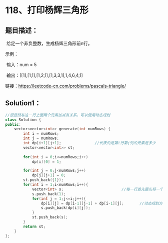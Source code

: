 # 118、打印杨辉三角形

## 题目描述：

​		给定一个非负整数，生成杨辉三角形前n行。

示例：

​		输入：num = 5

​		输出：[[1],[1,1],[1,2,1],[1,3,3,1],1,4,6,4,1]

链接：https://leetcode-cn.com/problems/pascals-triangle/

## Solution1：

```cpp
//很显然与这一行上面两个元素加减有关系，可以使用动态规划
class Solution {
public:
    vector<vector<int>> generate(int numRows) {
        int i = numRows;
        int j = numRows;
        int dp[i+1][j+1];               //代表的是第i行第j列的元素是多少
        vector<vector<int>> st;
      
        for(int i = 0;i<=numRows;i++)
            dp[i][0] = 1;

        for(int j = 0;j<numRows;j++)
            dp[j][j+1] = 0;
        st.push_back({1});
        for(int i = 1;i<numRows;i++){
            vector<int> s;							//每一行首先要先将一个元素1插入进去
            s.push_back(1);
            for(int j = 1;j<=i;j++){
                dp[i][j] = dp[i-1][j-1] + dp[i-1][j];		//动态规划方程
                s.push_back(dp[i][j]);
            }
            st.push_back(s);
        }
        return st;
    }
};
```

